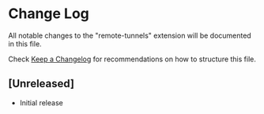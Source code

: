 # Change Log

All notable changes to the "remote-tunnels" extension will be documented in this file.

Check [Keep a Changelog](http://keepachangelog.com/) for recommendations on how to structure this file.

## [Unreleased]

- Initial release
